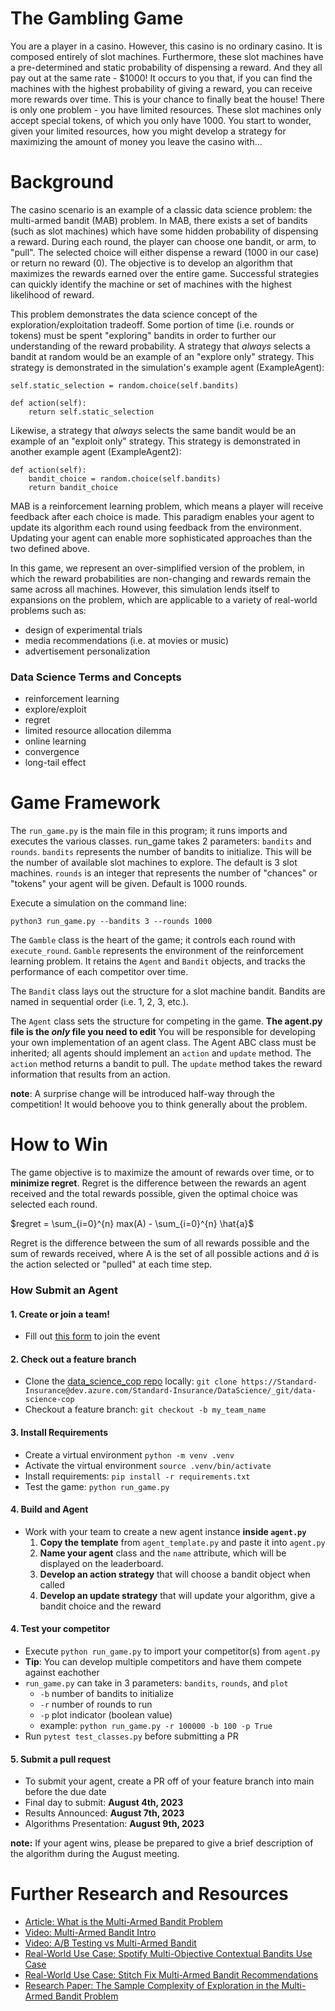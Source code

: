 # The Gambling Game
You are a player in a casino. However, this casino is no ordinary
casino. It is composed entirely of slot machines. Furthermore,
these slot machines have a pre-determined and static probability
of dispensing a reward. And they all pay out at the same rate - $1000!
It occurs to you that, if you can find the machines with the highest
probability of giving a reward, you can receive more rewards over time.
This is your chance to finally beat the house! There is only one problem - 
you have limited resources. These slot machines only accept special
tokens, of which you only have 1000. You start to wonder,
given your limited resources, how you might develop a strategy
for maximizing the amount of money you leave the casino with...

# Background
The casino scenario is an example of a classic data science problem: the multi-armed bandit (MAB) problem. 
In MAB, there exists a set of bandits (such as slot machines) which have some
hidden probability of dispensing a reward.
During each round, the player can choose one bandit, or arm, to "pull". 
The selected choice will either dispense a reward (1000 in our case) or 
return no reward (0).
The objective is to develop an algorithm that maximizes the rewards 
earned over the entire game. 
Successful strategies can quickly identify the machine or set of machines with the 
highest likelihood of reward.

This problem demonstrates the data science concept of the exploration/exploitation
tradeoff.
Some portion of time (i.e. rounds or tokens) must be spent "exploring" 
bandits in order to further our understanding of the reward probability. 
A strategy that *always* selects a bandit at random would be an example 
of an "explore only" strategy. This strategy is demonstrated in the 
simulation's example agent (ExampleAgent):
```
self.static_selection = random.choice(self.bandits)

def action(self):
    return self.static_selection
```
Likewise, a strategy that *always* selects the same bandit would 
be an example of an "exploit only" strategy. This strategy is 
demonstrated in another example agent (ExampleAgent2):
```
def action(self):
    bandit_choice = random.choice(self.bandits)
    return bandit_choice
```

MAB is a reinforcement 
learning problem, which means a player will receive feedback after 
each choice is made. This paradigm enables your agent 
to update its algorithm each round using feedback from the environment. Updating
your agent can enable more sophisticated approaches than the two defined above.

In this game, we represent an over-simplified version of the problem, 
in which the reward probabilities are non-changing and rewards remain 
the same across all machines. However, this simulation lends itself to
expansions on the problem, which are applicable to a variety of real-world 
problems such as:
* design of experimental trials
* media recommendations (i.e. at movies or music)
* advertisement personalization

### Data Science Terms and Concepts
* reinforcement learning
* explore/exploit
* regret
* limited resource allocation dilemma
* online learning
* convergence
* long-tail effect

# Game Framework
The `run_game.py` is the main file in this program; it runs imports and executes the various classes.
run_game takes 2 parameters: `bandits` and `rounds`. `bandits` represents the number of bandits to
initialize. This will be the number of available slot machines to explore. The default is 3 slot machines.
`rounds` is an integer that represents the number of "chances" or "tokens" your agent will be given. Default
is 1000 rounds.

Execute a simulation on the command line:
```
python3 run_game.py --bandits 3 --rounds 1000
```

The `Gamble` class is the heart of the game; it controls each round with `execute_round`.
`Gamble` represents the environment of the reinforcement learning problem. It retains the 
`Agent` and `Bandit` objects, and tracks the performance of each competitor over time.

The `Bandit` class lays out the structure for a slot machine bandit. Bandits are named
in sequential order (i.e. 1, 2, 3, etc.).

The `Agent` class sets the structure for competing in the game. 
**The agent.py file is the *only* file you need to edit**
You will be responsible for developing your own implementation of an agent class.
The Agent ABC class must be inherited; all agents should implement an `action` and `update` method.
The `action` method returns a bandit to pull. The `update` method takes the reward information 
that results from an action.

**note**: A surprise change will be introduced half-way through the competition!
It would behoove you to think generally about the problem.

# How to Win
The game objective is to maximize the amount of rewards over time, or to 
**minimize regret**. Regret is the difference between the rewards an
agent received and the total rewards possible, given the optimal choice
was selected each round.

$regret = \sum_{i=0}^{n} max(A) - \sum_{i=0}^{n} \hat{a}$

Regret is the difference between the sum of all rewards possible
and the sum of rewards received, where A is the set of all possible actions
and $\hat{a}$ is the action selected or "pulled" at each time step.

### How Submit an Agent

#### 1. Create or join a team!
   * Fill out [this form](https://forms.office.com/Pages/ResponsePage.aspx?id=3Vb9ntvpv0OER2DUQTtZSpwZgkLsSVpNmp0ZHYTk3ntUOUkxUVRBS1RIQzk4RzhQRUNPMlhBTjJKUy4u) to join the event
#### 2. Check out a feature branch
   * Clone the [data_science_cop repo](https://dev.azure.com/Standard-Insurance/DataScience/_git/data-science-cop?path=/games/gambling_game) locally:  `git clone https://Standard-Insurance@dev.azure.com/Standard-Insurance/DataScience/_git/data-science-cop`
   * Checkout a feature branch: `git checkout -b my_team_name`
#### 3. Install Requirements 
   * Create a virtual environment `python -m venv .venv`
   * Activate the virtual environment `source .venv/bin/activate`
   * Install requirements: `pip install -r requirements.txt`
   * Test the game: `python run_game.py`
#### 4. Build and Agent
   * Work with your team to create a new agent instance **inside `agent.py`**
     1. **Copy the template** from `agent_template.py` and paste it into `agent.py`
     2. **Name your agent** class and the `name` attribute, which will be displayed on the leaderboard.
     3. **Develop an action strategy** that will choose a bandit object when called
     4. **Develop an update strategy** that will update your algorithm, give a bandit choice and the reward
#### 4. Test your competitor
   * Execute `python run_game.py` to import your competitor(s) from `agent.py`
   * **Tip**: You can develop multiple competitors and have them compete against eachother
   * `run_game.py` can take in 3 parameters: `bandits`, `rounds`, and `plot`
     * `-b` number of bandits to initialize
     * `-r` number of rounds to run
     * `-p` plot indicator (boolean value)
     * example: `python run_game.py -r 100000 -b 100 -p True`
   * Run `pytest test_classes.py` before submitting a PR
#### 5. Submit a pull request
   * To submit your agent, create a PR off of your feature branch into main before the due date
   * Final day to submit: **August 4th, 2023**
   * Results Announced: **August 7th, 2023**
   * Algorithms Presentation: **August 9th, 2023**

**note:** If your agent wins, please be prepared to give a brief description of the
algorithm during the August meeting.

# Further Research and Resources
* [Article: What is the Multi-Armed Bandit Problem](https://lilianweng.github.io/posts/2018-01-23-multi-armed-bandit/)
* [Video: Multi-Armed Bandit Intro](https://www.youtube.com/watch?v=bkw6hWvh_3k)
* [Video: A/B Testing vs Multi-Armed Bandit](https://www.youtube.com/watch?v=VrFZCGCwzVc)
* [Real-World Use Case: Spotify Multi-Objective Contextual Bandits Use Case](https://www.youtube.com/watch?v=KoMKgNeUX4k)
* [Real-World Use Case: Stitch Fix Multi-Armed Bandit Recommendations](https://multithreaded.stitchfix.com/blog/2020/08/05/bandits/)
* [Research Paper: The Sample Complexity of Exploration in the Multi-Armed Bandit Problem](https://www.jmlr.org/papers/volume5/mannor04b/mannor04b.pdf)